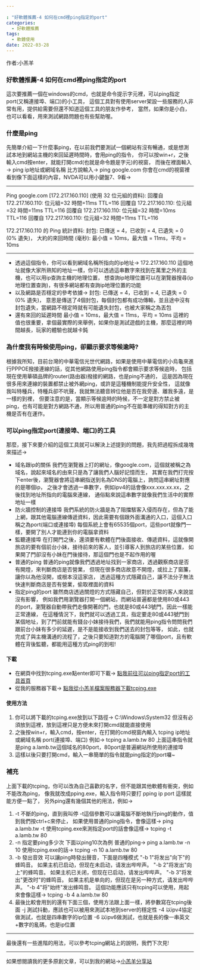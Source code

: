 ```yaml
---
  : "好軟體推薦-4 如何在cmd裡ping指定的port"
categories:
  - 好軟體推薦
tags: 
  - 軟體使用
date: 2022-03-28
---
```


作者:小羔羊

### 好軟體推薦-4 如何在cmd裡ping指定的port

這次要推薦一個在windows的cmd，也就是命令提示字元裡，可以ping指定port(又稱連接埠、端口)的小工具，
這個工具對有使用server架設一些服務的人非常有用，提供給需要但還不知道這個工具的朋友作參考，
當然，如果你是小白，也可以看看，用來測試網路問題也有些幫助喔。


### 什麼是ping

先簡單介紹一下什麼事ping，在以前我們要測試一個網站有沒有暢通，或是想測試本地到網站主機的來回延遲時間時，會用ping的指令，
你可以按win+r，之後輸入cmd按enter，就能打開cmd(也就是命令題是字元)的視窗，
而後在裡面輸入→
ping ip地址或網域名稱
比方說輸入→
ping google.com
你會在cmd的視窗裡看到像下面這樣的內容，NVDA可以用小鍵盤7、9看→

---

Ping google.com [172.217.160.110] (使用 32 位元組的資料):
回覆自 172.217.160.110: 位元組=32 時間=11ms TTL=116
回覆自 172.217.160.110: 位元組=32 時間=11ms TTL=116
回覆自 172.217.160.110: 位元組=32 時間=10ms TTL=116
回覆自 172.217.160.110: 位元組=32 時間=11ms TTL=116

172.217.160.110 的 Ping 統計資料:
    封包: 已傳送 = 4，已收到 = 4, 已遺失 = 0 (0% 遺失)，
大約的來回時間 (毫秒):
    最小值 = 10ms，最大值 = 11ms，平均 = 10ms


---


* 透過這個指令，你可以看到網域名稱所指向的ip地址→
172.217.160.110
這個地址就像大家所熟知的地址一樣，你可以透過這串數字來找到在萬里之外的主機，也可以用ip查詢主機的地理位置，
想查詢ip地理位置可以在瀏覽器搜尋(ip地理位置查詢)，有很多網站都有查詢ip地理位置的功能
* 以及網路是否穩定的參考依據→
封包: 已傳送 = 4，已收到 = 4, 已遺失 = 0 (0% 遺失)，
意思是傳送了4個封包，每個封包都有成功傳輸，並且途中沒有封包遺失，當網路不穩定時就有可能遺失封包，也被大家稱之為丟包
* 還有來回的延遲時間
    最小值 = 10ms，最大值 = 11ms，平均 = 10ms
這裡的值也很重要，拿個最實際的來舉例，如果你是測試遊戲的主機，那麼這裡的時間越長，玩家的體驗也就越卡鈍


### 為什麼我有時候使用ping，卻顯示要求等候逾時?

根據我所知，目前台灣的中華電信光世代網路，如果是使用中華電信的小烏龜來進行PPPOE撥接連線的話，從其他網路使用ping指令都會顯示要求等候逾時，
包括現在使用華碩品牌的router(路由器)撥接的網路，也是ping不通的，
這是因為現在很多用來連線的裝置都禁止被外網ping，或許是這種機制能提升安全性，
這就像我叫特種兵，特種兵卻不吭聲，我就無法聽音辨位他是否在我旁邊、離我多遠，是一樣的到裡，
但要注意的是，當顯示等候逾時的時候，不一定是對方禁止被ping，也有可能是對方網路不通，所以用普通的ping不在能準確的得知對方的主機是否有在運作。

### 可以ping指定port(連接埠、端口)的工具

那麼，接下來要介紹的這個工具就可以解決上述提到的問題，我先把過程拆成幾塊來描述→

* 域名跟ip的關係
我們在瀏覽器上打的網址，像google.com，這個就被稱之為域名，說起來域名的由來只是為了讓我們人腦好記憶而生，
其實在我們打完按下enter後，瀏覽器會將這串網指送到名為DNS的電腦上，詢問這串網址對應的是哪個ip，
之後才會透過一串數字，例如ipv4的話會像xxx.xxx.xx.xx，之後找到地址所指向的電腦來連線，
通俗點來說這串數字就像我們生活中的實際地址一樣
* 防火牆控制的連接埠
我們系統的防火牆是為了阻擋駭客入侵而存在，但為了能上網，跟其他電腦連線傳遞資料，因此需要有個跟外面溝通的入口，這個入口稱之為port(端口或連接埠)
每個系統上會有65535個port，這些port就像門一樣，要開了別人才能連到你的電腦拿資料
* 監聽連接埠
在打開門之後，還須要有軟體在門後面接收、傳遞資料，這就像開旅店的要有個前台小妹，接待前來的客人，並引導客人到旅店的某些位置，
如果開了門卻沒有小妹在門後接待，那這個門也是不起作用的喔
* 普通的ping
普通的ping就像我們透過地址找到一家商店，透過觀察商店是否有開燈，來判斷商店是否營業，
但現在很多商店故意不開燈，或拉上了窗簾，讓你以為他沒開，或根本沒這家店，
透過這種方式隱藏自己，讓不法分子無法快速判斷商店是否有營業，偷取裡面的資料
* 指定ping的port
雖然商店透過關燈的方式隱藏自己，但對於正常的客人來說並沒有影響，
例如我們用瀏覽器打開一個網站，而網站普遍都是使用80或443的port，瀏覽器自動帶我們走像開著的門，也就是80或443號門，因此一樣能正常連線，
在這種情況下，我們就可以透過工具，指定要走80或443號門到某個地址，到了門前就能有錢台小妹接待我們，我們就能用ping指令問問我們跟前台小妹有多少的延遲，是不是能接收到我們送去的封包等等，
如此，也就完成了與主機溝通的流程了，之後只要知道對方的電腦開了哪個port，且有軟體在背後監聽，都能用這種方式ping的到啦!



#### 下載


* 在網頁中找到tcping.exe點enter即可下載→
[點我前往可以ping指定port的工具首頁](https://www.elifulkerson.com/projects/tcping.php)
* 從我的服務器下載→
[點我從小羔羊檔案服務器下載tcping.exe](https://file.lamb.tw/f/df3cee477984448c94a6/?dl=1)


#### 使用方法


1. 你可以將下載的tcping.exe放到以下路徑→
C:\Windows\System32
但沒有必須放到這裡，放到這裡只是方便未來打開cmd就能直接使用
1. 之後按win+r，輸入cmd，按enter，在打開的cmd視窗內輸入
tcping ip地址或網域名稱 port(連接埠、端口)
例如→
tcping a.lamb.tw 80
上面這串指令就是ping a.lamb.tw這個域名的80port，80port是普遍網站所使用的連接埠
1. 這樣以後只要打開cmd，輸入一串簡單的指令就能ping指定的port囉~



### 補充

上面下載的tcping，你可以改為自己喜歡的名字，但不能跟其他軟體有衝突，例如不能改為ping，
像我就改成pping.exe，輸入指令時只要打
pping ip port
這樣就能方便一點了，
另外ping還有幾個其他的用法，例如→

1. -t 不斷的ping，直到我叫停
-t這個參數可以讓電腦不斷地執行ping的動作，值到我們按ctrl+c來停止，
如果使用普通的ping指令，會像這樣→
ping a.lamb.tw -t
使用tcping.exe來測指定port的話會像這樣→
tcping -t a.lamb.tw 80
1. -n 指定要ping多少次
下面以ping10次為例
普通的ping→
ping a.lamb.tw -n 10
使用tcping.exe的話→
tcping -n 10 a.lamb.tw 80
1. -b 發出音效
可以讓ping時發出聲音，下面是四種模式
"-b 1"将发出"向下"的蜂鸣音。 如果主机已启动，但现在未启动，请发出哔哔声。
"-b 2"将发出"向上"的蜂鸣音。 如果主机已关闭，但现在已启动，请发出哔哔声。
"-b 3"将发出"更改时"的蜂鸣音。 如果主机是单向的，但现在是另一种方式，请发出哔哔声。
"-b 4"将"始终"发出蜂鸣音。
這個功能應該只有tcping可以使用，用起來會像這樣→
tcping -b 4 a.lamb.tw 80
1. 最後比較會用到的還有下面三個，使用方法跟上面一樣，將參數寫在tcping後面
-j 測試抖動，應該也可以被用來測試本地到server的穩定性
-4 以ipv4協定做測試，也就是四串數字的ip位置
-6 以ipv6做測試，也就是長的像一串英文+數字的亂碼，也是ip位置


---


最後還有一些進階的用法，可以參考tcping網站上的說明，我們下次見!



---

如果想閱讀我的更多原創文章，可以到我的網站→[小羔羊分享站](https://lamb.tw/)